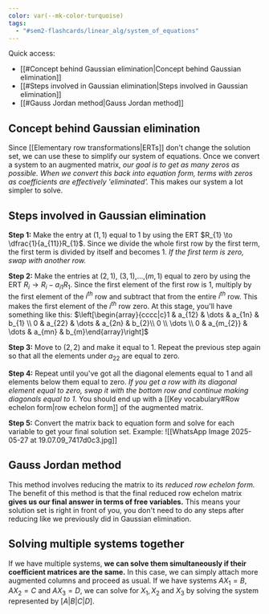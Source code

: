 ```yaml
---
color: var(--mk-color-turquoise)
tags:
  - "#sem2-flashcards/linear_alg/system_of_equations"
---
```

Quick access:
- [[#Concept behind Gaussian elimination|Concept behind Gaussian elimination]]
- [[#Steps involved in Gaussian elimination|Steps involved in Gaussian elimination]]
- [[#Gauss Jordan method|Gauss Jordan method]]

## Concept behind Gaussian elimination
Since [[Elementary row transformations|ERTs]] don't change the solution set, we can use these to simplify our system of equations. Once we convert a system to an augmented matrix, *our goal is to get as many zeros as possible. When we convert this back into equation form, terms with zeros as coefficients are effectively 'eliminated'.* This makes our system a lot simpler to solve.

## Steps involved in Gaussian elimination
**Step 1:** Make the entry at $(1,1)$ equal to $1$ by using the ERT $R_{1} \to \dfrac{1}{a_{11}}R_{1}$. Since we divide the whole first row by the first term, the first term is divided by itself and becomes $1.$ *If the first term is zero, swap with another row.*

**Step 2:** Make the entries at $(2,1)$, $(3,1)$,$\dots$,$(m,1)$ equal to zero by using the ERT $R_{i}\to R_{i}-a_{i1}R_{1}$. Since the first element of the first row is 1, multiply by the first element of the $i^{th}$ row and subtract that from the entire $i^{th}$ row. This makes the first element of the $i^{th}$ row zero. At this stage, you'll have something like this:
$\left[\begin{array}{cccc|c}1 & a_{12} & \dots & a_{1n} & b_{1} \\ 0  & a_{22} & \dots & a_{2n} & b_{2}\\ 0 \\ \dots \\ 0 & a_{m_{2}} & \dots & a_{mn} & b_{m}\end{array}\right]$

**Step 3:** Move to $(2,2)$ and make it equal to 1. Repeat the previous step again so that all the elements under $a_{22}$ are equal to zero.

**Step 4:** Repeat until you've got all the diagonal elements equal to 1 and all elements below them equal to zero. *If you get a row with its diagonal element equal to zero, swap it with the bottom row and continue making diagonals equal to 1.* You should end up with a [[Key vocabulary#Row echelon form|row echelon form]] of the augmented matrix.

**Step 5:** Convert the matrix back to equation form and solve for each variable to get your final solution set.
Example:
![[WhatsApp Image 2025-05-27 at 19.07.09_7417d0c3.jpg]]

## Gauss Jordan method
This method involves reducing the matrix to its *reduced row echelon form.* The benefit of this method is that the final reduced row echelon matrix **gives us our final answer in terms of free variables.** This means your solution set is right in front of you, you don't need to do any steps after reducing like we previously did in Gaussian elimination.

## Solving multiple systems together
If we have multiple systems, **we can solve them simultaneously if their coefficient matrices are the same.** In this case, we can simply attach more augmented columns and proceed as usual. If we have systems $AX_{1}=B$, $AX_{2}=C$ and $AX_{3}=D$, we can solve for $X_{1},X_{2}$ and $X_{3}$ by solving the system represented by $[A|B|C|D]$.